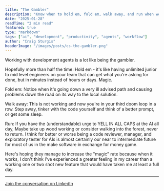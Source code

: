 ```yaml
---
title: "The Gambler"
description: "Know when to hold em, fold em, walk away, and run when working with AI development agents"
date: "2025-01-28"
readTime: "2 min read"
featured: true
type: "markdown"
tags: ["ai", "development", "productivity", "agents", "workflow"]
author: "Craig Sturgis"
headerImage: "/images/posts/cs-the-gambler.png"
---
```


Working with development agents is a lot like being the gambler.

Hopefully more than half the time: Hold em - it's like having unlimited junior to mid level engineers on your team that can get what you're asking for done, but in minutes instead of hours or days. Magic.

Fold em: Notice when it's going down a very ill advised path and causing problems down the road on its way to the local solution.

Walk away: This is not working and now you're in your third doom loop in a row. Step away, tinker with the code yourself and think of a better prompt, or get some sleep.

Run: If you have the (understandable) urge to YELL IN ALL CAPS at the AI all day, Maybe take up wood working or consider walking into the forest, never to return. I think for better or worse being a code reviewer, manager, and exploratory tester for AIs is almost certainly our near to intermediate future for most of us in the make software in exchange for money game.

Here's hoping they manage to increase the "magic" rate because when it works, I don't think I've experienced a greater feeling in my career than a working one or two shot new feature that would have taken me at least a full day.

---

[Join the conversation on LinkedIn](https://www.linkedin.com/posts/craigsturgis_working-with-development-agents-is-a-lot-activity-7296273038218600448-K8n8/)
